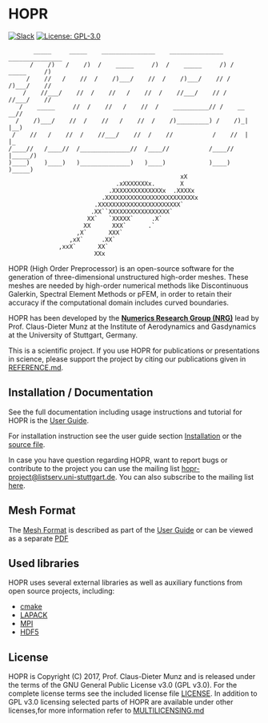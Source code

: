 # HOPR

[![Slack](https://img.shields.io/badge/chat-slack-e01e5a)](https://join.slack.com/t/hopr-framework/shared_invite/zt-tvhyqwwj-7r_neuU~VWHt6AKyzf6oKg)
[![License: GPL-3.0](https://img.shields.io/badge/License-GPLv3-success.svg)](https://opensource.org/licenses/GPL-3.0)


           _____     _____    _______________    _______________   _______________
          /    /)   /    /)  /    _____     /)  /    _____     /) /    _____     /)
         /    //   /    //  /    /)___/    //  /    /)___/    // /    /)___/    //
        /    //___/    //  /    //   /    //  /    //___/    // /    //___/    //
       /    _____     //  /    //   /    //  /    __________// /    __      __//
      /    /)___/    //  /    //   /    //  /    /)_________) /    /)_|    |__)
     /    //   /    //  /    //___/    //  /    //           /    //  |    |_
    /____//   /____//  /______________//  /____//           /____//   |_____/)
    )____)    )____)   )______________)   )____)            )____)    )_____)
                                                    xX
                                  .xXXXXXXXx.       X
                                .XXXXXXXXXXXXXXx  .XXXXx
                              .XXXXXXXXXXXXXXXXXXXXXXXXXx
                            .XXXXXXXXXXXXXXXXXXXXXXX`
                           .XX``XXXXXXXXXXXXXXXXX`
                          XX`   `XXXXX`     .X`
                         XX      XXX`      .`
                       ,X`      XXX`
                     ,xX`     .XX`
                  ,xxX`      XX`
                            XXx

HOPR (High Order Preprocessor) is an open-source software for
the generation of three-dimensional unstructured high-order meshes.
These meshes are needed by high-order numerical methods like
Discontinuous Galerkin, Spectral Element Methods or pFEM,
in order to retain their accuracy if the computational domain
includes curved boundaries.

HOPR has been developed by the [**Numerics Research Group (NRG)**][nrg]
lead by Prof. Claus-Dieter Munz at the Institute of Aerodynamics
and Gasdynamics at the University of Stuttgart, Germany.

This is a scientific project. If you use HOPR for publications or
presentations in science, please support the project by citing
our publications given in [REFERENCE.md](REFERENCE.md).

## Installation / Documentation

See the full documentation including usage instructions and tutorial for HOPR is the [User Guide][hopr].

For installation instruction see the user guide section [Installation][install] or the [source file](./docs/documentation/userguide/installation.md).

In case you have question regarding HOPR, want to report bugs
or contribute to the project you can use the mailing list
<hopr-project@listserv.uni-stuttgart.de>.
You can also subscribe to the mailing list [here][list].

## Mesh Format

The [Mesh Format][meshformat] is described as part of the [User Guide][hopr] or can be viewed as a separate [PDF][pdfmeshformat]

## Used libraries

HOPR uses several external libraries as well as auxiliary functions from open source projects, including:

* [cmake](https://www.cmake.org)
* [LAPACK](http://www.netlib.org/lapack/)
* [MPI](https://www.open-mpi.org/)
* [HDF5](https://www.hdfgroup.org/)

## License
HOPR is Copyright (C) 2017, Prof. Claus-Dieter Munz and is
released under the terms of the
GNU General Public License v3.0 (GPL v3.0). For the complete
license terms see the included license file [LICENSE](LICENSE).
In addition to GPL v3.0 licensing selected parts of HOPR are
available under other licenses,for more information refer to
[MULTILICENSING.md](MULTILICENSING.md)


[hopr]: https://hopr.readthedocs.io/en/latest/
[install]: https://hopr.readthedocs.io/en/latest/userguide/installation.html
[list]: https://listserv.uni-stuttgart.de/mailman/listinfo/hopr-project
[nrg]: https://www.iag.uni-stuttgart.de/en/working-groups/numerical-methods/
[meshformat]: https://hopr.readthedocs.io/en/latest/userguide/meshformat.html
[pdfmeshformat]: ./docs/Meshformat/Meshformat.pdf
